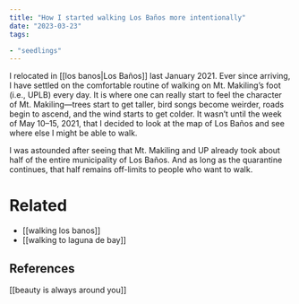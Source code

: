 ```yaml
---
title: "How I started walking Los Baños more intentionally"
date: "2023-03-23"
tags:

- "seedlings"
---
```


I relocated in [[los banos|Los Baños]] last January 2021. Ever since arriving, I have settled on the comfortable routine of walking on Mt. Makiling’s foot (i.e., UPLB) every day. It is where one can really start to feel the character of Mt. Makiling—trees start to get taller, bird songs become weirder, roads begin to ascend, and the wind starts to get colder. It wasn’t until the week of May 10–15, 2021, that I decided to look at the map of Los Baños and see where else I might be able to walk.

I was astounded after seeing that Mt. Makiling and UP already took about half of the entire municipality of Los Baños. And as long as the quarantine continues, that half remains off-limits to people who want to walk.

# Related

- [[walking los banos]]
- [[walking to laguna de bay]]

## References

[[beauty is always around you]]